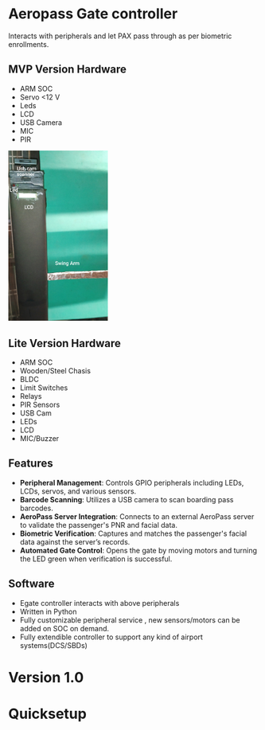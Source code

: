 Aeropass Gate controller  
====================

Interacts with peripherals and let PAX pass through as per biometric enrollments.

## MVP Version Hardware
- ARM SOC 
- Servo <12 V
- Leds
- LCD
- USB Camera
- MIC
- PIR


<img src="egate.jpg" width="200">

## Lite Version Hardware
- ARM SOC
- Wooden/Steel Chasis
- BLDC
- Limit Switches
- Relays
- PIR Sensors
- USB Cam
- LEDs
- LCD
- MIC/Buzzer

## Features

- **Peripheral Management**: Controls GPIO peripherals including LEDs, LCDs, servos, and various sensors.
- **Barcode Scanning**: Utilizes a USB camera to scan boarding pass barcodes.
- **AeroPass Server Integration**: Connects to an external AeroPass server to validate the passenger's PNR and facial data.
- **Biometric Verification**: Captures and matches the passenger's facial data against the server’s records.
- **Automated Gate Control**: Opens the gate by moving motors and turning the LED green when verification is successful.



## Software

- Egate controller interacts with above peripherals 
- Written in Python
- Fully customizable peripheral service , new sensors/motors can be added on SOC on demand.
- Fully extendible controller to support any kind of airport systems(DCS/SBDs)

Version 1.0
===========

Quicksetup 
==========

